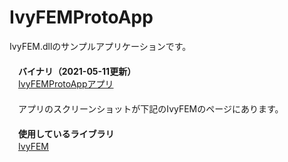﻿IvyFEMProtoApp  
==============  

IvyFEM.dllのサンプルアプリケーションです。  
　  
　**バイナリ（2021-05-11更新）**  
　[IvyFEMProtoAppアプリ](https://github.com/ryujimiya/IvyFEMProtoApp/blob/master/publish/)  
　  
　アプリのスクリーンショットが下記のIvyFEMのページにあります。  
　  
　**使用しているライブラリ**  
　[IvyFEM](https://github.com/ryujimiya/IvyFEM/)  
　  
